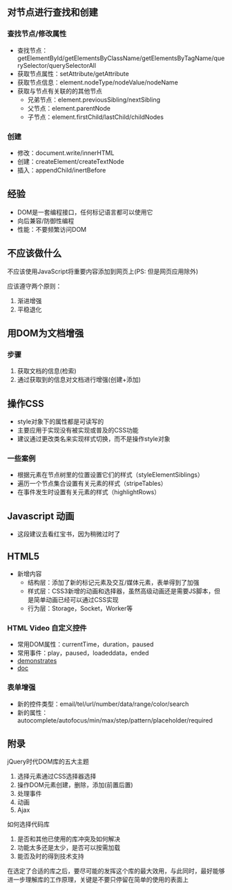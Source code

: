 ## 对节点进行查找和创建

### 查找节点/修改属性

- 查找节点：getElementById/getElementsByClassName/getElementsByTagName/querySelector/querySelectorAll
- 获取节点属性：setAttribute/getAttribute
- 获取节点信息：element.nodeType/nodeValue/nodeName
- 获取与节点有关联的的其他节点
  - 兄弟节点：element.previousSibling/nextSibling
  - 父节点：element.parentNode
  - 子节点：element.firstChild/lastChild/childNodes

### 创建

- 修改：document.write/innerHTML
- 创建：createElement/createTextNode
- 插入：appendChild/inertBefore

## 经验

- DOM是一套编程接口，任何标记语言都可以使用它
- 向后兼容/防御性编程
- 性能：不要频繁访问DOM

## 不应该做什么

不应该使用JavaScript将重要内容添加到网页上(PS: 但是网页应用除外)

应该遵守两个原则：
1. 渐进增强
2. 平稳退化

## 用DOM为文档增强

### 步骤

1. 获取文档的信息(检索)
2. 通过获取到的信息对文档进行增强(创建+添加)

## 操作CSS

- style对象下的属性都是可读写的
- 主要应用于实现没有被实现或普及的CSS功能
- 建议通过更改类名来实现样式切换，而不是操作style对象

### 一些案例

- 根据元素在节点树里的位置设置它们的样式（styleElementSiblings）
- 遍历一个节点集合设置有关元素的样式（stripeTables）
- 在事件发生时设置有关元素的样式（highlightRows）

## Javascript 动画

- 这段建议去看红宝书，因为稍微过时了

## HTML5

- 新增内容
  - 结构层：添加了新的标记元素及交互/媒体元素，表单得到了加强
  - 样式层：CSS3新增的动画和选择器，虽然高级动画还是需要JS脚本，但是简单动画已经可以通过CSS实现
  - 行为层：Storage，Socket，Worker等

### HTML Video 自定义控件

- 常用DOM属性：currentTime，duration，paused
- 常用事件：play，paused，loadeddata，ended
- [demonstrates](https://www.w3.org/2010/05/video/mediaevents.html)
- [doc](http://www.whatwg.org/specs/web-apps/current-work/multipage/video.html#video)

### 表单增强

- 新的控件类型：email/tel/url/number/data/range/color/search
- 新的属性：autocomplete/autofocus/min/max/step/pattern/placeholder/required

## 附录

jQuery时代DOM库的五大主题

1. 选择元素通过CSS选择器选择
2. 操作DOM元素创建，删除，添加(前置后置)
3. 处理事件
4. 动画
5. Ajax

如何选择代码库

1. 是否和其他已使用的库冲突及如何解决
2. 功能太多还是太少，是否可以按需加载
3. 能否及时的得到技术支持

在选定了合适的库之后，要尽可能的发挥这个库的最大效用，与此同时，最好能够进一步理解库的工作原理，关键是不要只停留在简单的使用的表面上
